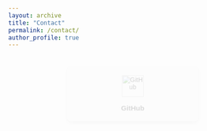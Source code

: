 ```yaml
---
layout: archive
title: "Contact"
permalink: /contact/
author_profile: true
---
```


<div class="contact-section">
  
  <!-- GitHub Card -->
  <div class="contact-card animated-card" style="--delay: 0;">
    <img src="https://img.icons8.com/material-outlined/48/000000/github.png" alt="GitHub" class="icon">
    <a href="https://github.com/Amirreza81" target="_blank" class="contact-link">GitHub</a>
  </div>

  <!-- LinkedIn Card -->
  <div class="contact-card animated-card" style="--delay: 1;">
    <img src="https://img.icons8.com/ios-glyphs/48/000000/linkedin.png" alt="LinkedIn" class="icon">
    <a href="https://www.linkedin.com/in/amirreza-azari-2b3a13229/" target="_blank" class="contact-link">LinkedIn</a>
  </div>

  <!-- Telegram Card -->
  <div class="contact-card animated-card" style="--delay: 2;">
    <img src="https://img.icons8.com/ios-filled/48/000000/telegram-app.png" alt="Telegram" class="icon">
    <a href="https://t.me/AmirReza_Azari" target="_blank" class="contact-link">Telegram</a>
  </div>

  <!-- Instagram Card -->
  <div class="contact-card animated-card" style="--delay: 3;">
    <img src="https://img.icons8.com/ios-filled/48/000000/instagram-new.png" alt="Instagram" class="icon">
    <a href="https://instagram.com/amirrezaazari_" target="_blank" class="contact-link">Instagram</a>
  </div>

  <!-- Music Channel Card -->
  <div class="contact-card animated-card" style="--delay: 4;">
    <img src="https://img.icons8.com/ios-glyphs/48/000000/music.png" alt="Music Channel" class="icon">
    <a href="https://t.me/avayeamir" target="_blank" class="contact-link">My Music Channel</a>
  </div>

</div>

<style>
  /* Contact Section and Card Styles */
  .contact-section {
    display: flex;
    flex-direction: column;
    align-items: center;
    gap: 20px;
    font-family: Arial, sans-serif;
  }

  .contact-card {
    background-color: #f9f9f9;
    border-radius: 8px;
    padding: 20px;
    box-shadow: 0 4px 8px rgba(0, 0, 0, 0.15); /* سایه برای کارت */
    position: relative;
    opacity: 0;
    transform: translateY(20px) scale(0.9); /* موج ورود */
    animation: fadeInWave 0.6s ease-out forwards;
    animation-delay: calc(var(--delay) * 0.5s); /* تاخیر برای هر کارت */
    transition: transform 0.3s ease, background-color 0.3s ease, box-shadow 0.3s ease;
    width: 250px;
    text-align: center;
  }

  .contact-card:hover {
    transform: translateY(-5px) scale(1.03);
    background-color: #e8f5e9;
    box-shadow: 0 6px 12px rgba(0, 0, 0, 0.2); /* سایه بیشتر در hover */
  }

  .contact-link {
    color: #333;
    font-weight: bold;
    text-decoration: none;
    font-size: 1.1em;
    margin-top: 8px;
    display: block;
    transition: color 0.3s ease;
  }

  .contact-link:hover {
    color: #555;
  }

  /* Icon Style */
  .icon {
    width: 48px;
    height: 48px;
    margin-bottom: 8px;
    transition: transform 0.3s ease;
  }

  .icon:hover {
    transform: scale(1.2) rotate(15deg); /* چرخش و بزرگنمایی آیکون */
  }

  /* Fade-in Wave Animation */
  @keyframes fadeInWave {
    0% {
      transform: translateY(20px) scale(0.9);
      opacity: 0;
    }
    100% {
      transform: translateY(0) scale(1);
      opacity: 1;
    }
  }
</style>

